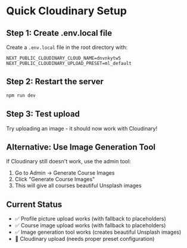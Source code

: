 # Quick Cloudinary Setup

## Step 1: Create .env.local file
Create a `.env.local` file in the root directory with:

```env
NEXT_PUBLIC_CLOUDINARY_CLOUD_NAME=dnvnkytw5
NEXT_PUBLIC_CLOUDINARY_UPLOAD_PRESET=ml_default
```

## Step 2: Restart the server
```bash
npm run dev
```

## Step 3: Test upload
Try uploading an image - it should now work with Cloudinary!

## Alternative: Use Image Generation Tool
If Cloudinary still doesn't work, use the admin tool:
1. Go to Admin → Generate Course Images
2. Click "Generate Course Images"
3. This will give all courses beautiful Unsplash images

## Current Status
- ✅ Profile picture upload works (with fallback to placeholders)
- ✅ Course image upload works (with fallback to placeholders)
- ✅ Image generation tool works (creates beautiful Unsplash images)
- 🔄 Cloudinary upload (needs proper preset configuration)
